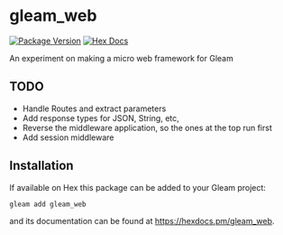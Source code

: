 # gleam_web

[![Package Version](https://img.shields.io/hexpm/v/gleam_web)](https://hex.pm/packages/gleam_web)
[![Hex Docs](https://img.shields.io/badge/hex-docs-ffaff3)](https://hexdocs.pm/gleam_web/)

An experiment on making a micro web framework for Gleam

## TODO

- Handle Routes and extract parameters
- Add response types for JSON, String, etc,
- Reverse the middleware application, so the ones at the top run first
- Add session middleware

## Installation

If available on Hex this package can be added to your Gleam project:

```sh
gleam add gleam_web
```

and its documentation can be found at <https://hexdocs.pm/gleam_web>.
